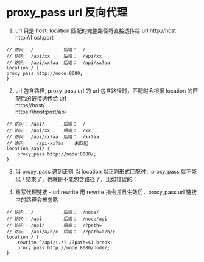 # proxy_pass url 反向代理

1. url 只是 host, location 匹配的完整路径将直接透传给 url
   http://host
   http://host:port

```nginx
// 访问： /           后端：  /
// 访问： /api/xx     后端：  /api/xx
// 访问： /api/xx?aa  后端：  /api/xx?aa
location / {
proxy_pass http://node:8080;
}
```

2. url 包含路径, proxy_pass url 的 url 包含路径时，匹配时会根据 location 的匹配后的链接透传给 url  
   https//host/  
   https://host:port/api

```nginx
// 访问： /api/       后端：  /
// 访问： /api/xx     后端：  /xx
// 访问： /api/xx?aa  后端：  /xx?aa
// 访问：   /api-xx?aa    未匹配
location /api/ {
    proxy_pass http://node:8080/;
}
```

3. 当 proxy_pass 遇到正则
   当 location 以正则形式匹配时，proxy_pass 就不能以 / 结束了，也就是不能包含路径了，比如错误的：

4. 重写代理链接 - url rewrite
   用 rewrite 指令并且生效后，proxy_pass url 链接中的路径会被忽略

```nginx
// 访问： /           后端：  /node/
// 访问： /api        后端：  /node/api
// 访问： /api/       后端：  /?path=
// 访问： /api/a/b/c  后端：  /?path=a/b/c
location / {
    rewrite ^/api/(.*) /?path=$1 break;
    proxy_pass http://node:8080/node/;
}
```
